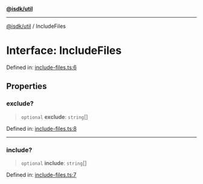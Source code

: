 [**@isdk/util**](../README.md)

***

[@isdk/util](../globals.md) / IncludeFiles

# Interface: IncludeFiles

Defined in: [include-files.ts:6](https://github.com/isdk/util.js/blob/d56ec17a58f2c8d32fa62a973286199a24a5c2c7/src/include-files.ts#L6)

## Properties

### exclude?

> `optional` **exclude**: `string`[]

Defined in: [include-files.ts:8](https://github.com/isdk/util.js/blob/d56ec17a58f2c8d32fa62a973286199a24a5c2c7/src/include-files.ts#L8)

***

### include?

> `optional` **include**: `string`[]

Defined in: [include-files.ts:7](https://github.com/isdk/util.js/blob/d56ec17a58f2c8d32fa62a973286199a24a5c2c7/src/include-files.ts#L7)
